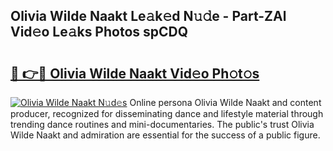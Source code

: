 ## Olivia Wilde Naakt Le𝚊k𝚎d N𝚞𝚍e - Part-ZAl Vid𝚎o Le𝚊ks Photos spCDQ

# <h2><a href="http://fb4chyr.evod.top/?m=Olivia+Wilde+Naakt">🔗 👉🔴 Olivia Wilde Naakt Vid𝚎o Ph𝚘t𝚘s</a></h2>

[![Olivia Wilde Naakt N𝚞d𝚎s](https://i.imgur.com/8V9OHl7.gif)](http://fb4chyr.evod.top/?m=Olivia+Wilde+Naakt)
Online persona Olivia Wilde Naakt and content producer, recognized for disseminating dance and lifestyle material through trending dance routines and mini-documentaries. The public's trust Olivia Wilde Naakt and admiration are essential for the success of a public figure. 
